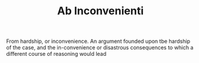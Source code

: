 ---
title: Ab Inconvenienti
letter: A
permalink: "/definitions/bld-ab-inconvenienti.html"
body: From hardship, or inconvenience. An argument founded upon tbe hardship of the
  case, and the in-convenience or disastrous consequences to which a different course
  of reasoning would lead
published_at: '2018-07-07'
source: Black's Law Dictionary 2nd Ed (1910)
layout: post
---